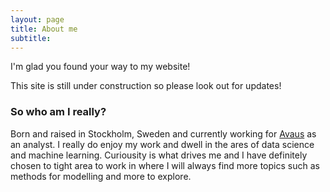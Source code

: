 ```yaml
---
layout: page
title: About me
subtitle:
---
```


I'm glad you found your way to my website!

This site is still under construction so please look out for updates!


### So who am I really?

Born and raised in Stockholm, Sweden and currently working for [Avaus](http://www.avaus.fi/) as an analyst. I really do enjoy my work and dwell in the ares of data science and machine learning. Curiousity is what drives me and I have definitely chosen to tight area to work in where I will always find more topics such as methods for modelling and more to explore.

